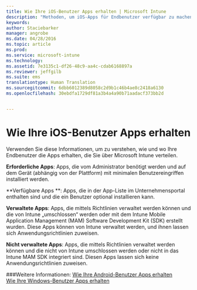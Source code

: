 ```yaml
---
title: Wie Ihre iOS-Benutzer Apps erhalten | Microsoft Intune
description: "Methoden, um iOS-Apps für Endbenutzer verfügbar zu machen."
keywords: 
author: Staciebarker
manager: angrobe
ms.date: 04/28/2016
ms.topic: article
ms.prod: 
ms.service: microsoft-intune
ms.technology: 
ms.assetid: 7e3135c1-df26-48c9-aa4c-cdab6168897a
ms.reviewer: jeffgilb
ms.suite: ems
translationtype: Human Translation
ms.sourcegitcommit: 6dbb6012389d8058c2d9b1c46b4ae8c2418a6130
ms.openlocfilehash: 30ebdfa1729df81a3b4a4a90b71aadacf373bb2d


---
```



# Wie Ihre iOS-Benutzer Apps erhalten

Verwenden Sie diese Informationen, um zu verstehen, wie und wo Ihre Endbenutzer die Apps erhalten, die Sie über Microsoft Intune verteilen.

**Erforderliche Apps**: Apps, die vom Administrator benötigt werden und auf dem Gerät (abhängig von der Plattform) mit minimalen Benutzereingriffen installiert werden.

**Verfügbare Apps **: Apps, die in der App-Liste im Unternehmensportal enthalten sind und die ein Benutzer optional installieren kann.

**Verwaltete Apps**: Apps, die mittels Richtlinien verwaltet werden können und die von Intune „umschlossen“ werden oder mit dem Intune Mobile Application Management (MAM) Software Development Kit (SDK) erstellt wurden. Diese Apps können von Intune verwaltet werden, und ihnen lassen sich Anwendungsrichtlinien zuweisen.

**Nicht verwaltete Apps**: Apps, die mittels Richtlinien verwaltet werden können und die nicht von Intune umschlossen werden oder nicht in das Intune MAM SDK integriert sind. Diesen Apps lassen sich keine Anwendungsrichtlinien zuweisen.

###Weitere Informationen:
[Wie Ihre Android-Benutzer Apps erhalten](how-your-android-users-get-their-apps.md)</br>
[Wie Ihre Windows-Benutzer Apps erhalten](how-your-windows-users-get-their-apps.md)



<!--HONumber=Aug16_HO1-->


